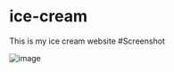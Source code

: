 # ice-cream
This is my ice cream website
#Screenshot

![image](https://github.com/Searchlink123/ice-cream/assets/168647034/c713160b-efd8-4659-9304-c709cd71e1d2)
